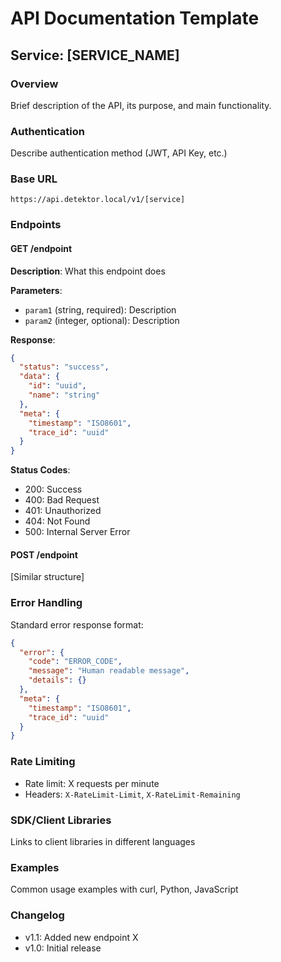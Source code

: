 # API Documentation Template

## Service: [SERVICE_NAME]

### Overview

Brief description of the API, its purpose, and main functionality.

### Authentication

Describe authentication method (JWT, API Key, etc.)

### Base URL

```
https://api.detektor.local/v1/[service]
```

### Endpoints

#### GET /endpoint

**Description**: What this endpoint does

**Parameters**:

- `param1` (string, required): Description
- `param2` (integer, optional): Description

**Response**:

```json
{
  "status": "success",
  "data": {
    "id": "uuid",
    "name": "string"
  },
  "meta": {
    "timestamp": "ISO8601",
    "trace_id": "uuid"
  }
}
```

**Status Codes**:

- 200: Success
- 400: Bad Request
- 401: Unauthorized
- 404: Not Found
- 500: Internal Server Error

#### POST /endpoint

[Similar structure]

### Error Handling

Standard error response format:

```json
{
  "error": {
    "code": "ERROR_CODE",
    "message": "Human readable message",
    "details": {}
  },
  "meta": {
    "timestamp": "ISO8601",
    "trace_id": "uuid"
  }
}
```

### Rate Limiting

- Rate limit: X requests per minute
- Headers: `X-RateLimit-Limit`, `X-RateLimit-Remaining`

### SDK/Client Libraries

Links to client libraries in different languages

### Examples

Common usage examples with curl, Python, JavaScript

### Changelog

- v1.1: Added new endpoint X
- v1.0: Initial release
